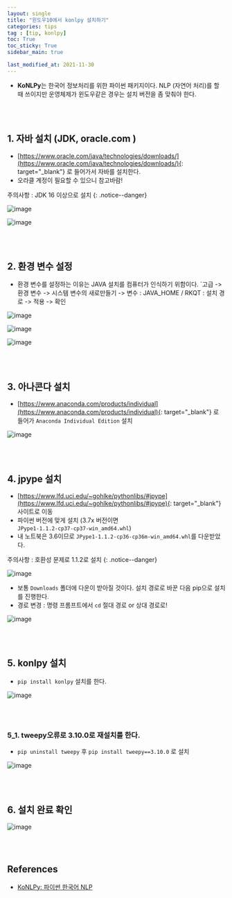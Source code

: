 ```yaml
---
layout: single
title: "윈도우10에서 konlpy 설치하기"
categories: tips
tag : [tip, konlpy]
toc: True
toc_sticky: True
sidebar_main: true

last_modified_at: 2021-11-30
---
```


- **KoNLPy**는 한국어 정보처리를 위한 파이썬 패키지이다. NLP (자연어 처리)를 할 때 쓰이지만 운영체제가 윈도우같은 경우는 설치 버전을 좀 맞춰야 한다.

<br>
<br>

## 1. 자바 설치 (JDK, oracle.com )

- [https://www.oracle.com/java/technologies/downloads/](https://www.oracle.com/java/technologies/downloads/){: target="_blank"} 로 들어가서 자바를 설치한다.
- 오라클 계정이 필요할 수 있으니 참고바람!

주의사항 : JDK 16 이상으로 설치
{: .notice--danger}

![image](https://user-images.githubusercontent.com/78655692/143981136-f51f09ae-15be-48a2-ae6d-40ac1a13cfed.png)

![image](https://user-images.githubusercontent.com/78655692/143981194-042fcfaf-1837-4710-82bc-50cbbf13a44c.png)

<br>
<br>

## 2. 환경 변수 설정

- 환경 변수를 설정하는 이유는 JAVA 설치를 컴퓨터가 인식하기 위함이다. `고급 -> 환경 변수 -> 시스템 변수의 새로만들기 -> 변수 : JAVA_HOME / RKQT : 설치 경로 -> 적용 -> 확인

![image](https://user-images.githubusercontent.com/78655692/143981939-418fc97f-f876-4846-8903-42c90ac5a684.png)

![image](https://user-images.githubusercontent.com/78655692/143982044-946d2401-b843-48d4-81e3-ec1b5cb4839a.png)

![image](https://user-images.githubusercontent.com/78655692/143982229-e8f3ed76-f2f5-43bb-b2f5-8a81cac96e9b.png)

<br>
<br>

## 3. 아나콘다 설치

- [https://www.anaconda.com/products/individual](https://www.anaconda.com/products/individual){: target="_blank"} 로 들어가 `Anaconda Individual Edition` 설치

![image](https://user-images.githubusercontent.com/78655692/143982706-605172cc-7c2a-45bd-97d9-57f11a50bb32.png)

<br>
<br>

## 4. jpype 설치 

- [https://www.lfd.uci.edu/~gohlke/pythonlibs/#jpype](https://www.lfd.uci.edu/~gohlke/pythonlibs/#jpype){: target="_blank"} 사이트로 이동
- 파이썬 버전에 맞게 설치 (3.7x 버전이면 `JPype1‑1.1.2‑cp37‑cp37‑win_amd64.whl`)
- 내 노트북은 3.6이므로 `JPype1‑1.1.2‑cp36‑cp36m‑win_amd64.whl`를 다운받았다.

주의사항 : 호환성 문제로 1.1.2로 설치
{: .notice--danger}

![image](https://user-images.githubusercontent.com/78655692/143982471-834f5fde-9447-4d50-a61a-2a3fb4859b46.png)

- 보통 `Downloads` 폴더에 다운이 받아질 것이다. 설치 경로로 바꾼 다음 pip으로 설치를 진행한다.
- 경로 변경 : 명령 프롬프트에서 `cd` 절대 경로 or 상대 경로로!

![image](https://user-images.githubusercontent.com/78655692/143983386-6e591cf2-b736-4337-94d0-af77761d8aff.png)

<br>
<br>

## 5. konlpy 설치

- `pip install konlpy` 설치를 한다.

![image](https://user-images.githubusercontent.com/78655692/143983473-09a8a522-fdfd-4027-8120-cfcb2c9231fb.png)

<br>
<br>

### 5_1. tweepy오류로 3.10.0로 재설치를 한다.

- `pip uninstall tweepy` 후 `pip install tweepy==3.10.0` 로 설치

![image](https://user-images.githubusercontent.com/78655692/143983649-b277a687-4718-4e6e-81dc-bb2822343f6d.png)

<br>
<br>

## 6. 설치 완료 확인

![image](https://user-images.githubusercontent.com/78655692/143983862-c220dafa-79e7-4cd7-990e-c3ee82978731.png)

<br>
<br>

## References

- [KoNLPy: 파이썬 한국어 NLP](https://konlpy.org/ko/latest/)